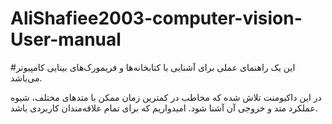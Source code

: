 # AliShafiee2003-computer-vision-User-manual
#این یک راهنمای عملی برای آشنایی با کتابخانه‌ها و فریمورک‌های بینایی کامپیوتر می‌باشد.

در این داکیومنت تلاش شده که مخاطب در کمترین زمان ممکن با متدهای مختلف، شیوه عملکرد متد و خروجی آن آشنا شود.
امیدواریم که برای تمام علاقه‌مندان کاربردی باشد.
